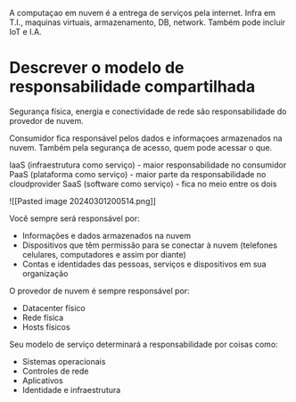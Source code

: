 

A computaçao em nuvem é a entrega de serviços pela internet. Infra em T.I., maquinas virtuais,  armazenamento, DB, network. Também pode incluir IoT e I.A.

# Descrever o modelo de responsabilidade compartilhada

Segurança física, energia e conectividade de rede são responsabilidade do provedor de nuvem. 

Consumidor fica responsável pelos dados e informaçoes armazenados na nuvem. Também pela segurança de acesso, quem pode acessar o que.

IaaS (infraestrutura como serviço) - maior responsabilidade no consumidor
PaaS (plataforma como serviço) - maior parte da responsabilidade no cloudprovider
SaaS (software como serviço) - fica no meio entre os dois

![[Pasted image 20240301200514.png]]

Você sempre será responsável por:

- Informações e dados armazenados na nuvem
- Dispositivos que têm permissão para se conectar à nuvem (telefones celulares, computadores e assim por diante)
- Contas e identidades das pessoas, serviços e dispositivos em sua organização

O provedor de nuvem é sempre responsável por:

- Datacenter físico
- Rede física
- Hosts físicos

Seu modelo de serviço determinará a responsabilidade por coisas como:

- Sistemas operacionais
- Controles de rede
- Aplicativos
- Identidade e infraestrutura